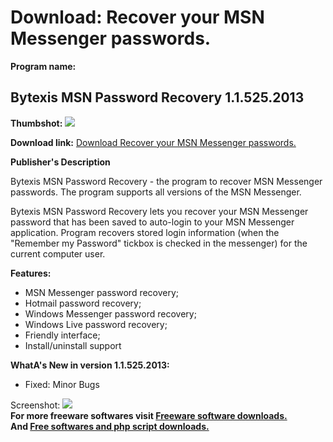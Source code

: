 # Download: Recover your MSN Messenger passwords.

**Program name:**

## Bytexis MSN Password Recovery 1.1.525.2013

  
**Thumbshot:** ![](http://www.freewarefiles.com/screenshot/btxmsnpswdrcvry_md.jpg)   
  
**Download link:** [Download Recover your MSN Messenger passwords.](http://freesoftwares.boysofts.com/Bytexis-MSN-Password-Recovery_program_74017.html)  
  


**Publisher's Description**  
  


Bytexis MSN Password Recovery - the program to recover MSN Messenger passwords. The program supports all versions of the MSN Messenger. 

Bytexis MSN Password Recovery lets you recover your MSN Messenger password that has been saved to auto-login to your MSN Messenger application. Program recovers stored login information (when the "Remember my Password" tickbox is checked in the messenger) for the current computer user.

**Features:**

  * MSN Messenger password recovery; 
  * Hotmail password recovery; 
  * Windows Messenger password recovery; 
  * Windows Live password recovery; 
  * Friendly interface; 
  * Install/uninstall support 

**WhatA's New in version 1.1.525.2013:**

  * Fixed: Minor Bugs 

  
  
Screenshot: ![](http://www.freewarefiles.com/screenshot/btxmsnpswdrcvry.jpg)   
**For more freeware softwares visit [Freeware software downloads.](http://freesoftwares.boysofts.com/)**   
**And [Free softwares and php script downloads.](http://www.boysofts.com/)**
